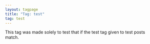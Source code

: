 ```yaml
---
layout: tagpage
title: "Tag: test"
tag: test
---
```


This tag was made solely to test that if the test tag given to test posts match.
